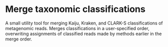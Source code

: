 # Merge taxonomic classifications
A small utility tool for merging Kaiju, Kraken, and CLARK-S classifications of
metagenomic reads. Merges classifications in a user-specified order,
overwriting assignments of classified reads made by methods earlier in the
merge order.
